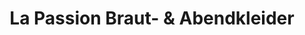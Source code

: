 ---
title: "La Passion Braut- & Abendkleider"
url: /aathal-seegraeben/la-passion-braut-und-abendkleider/
shop: Kleidung
---